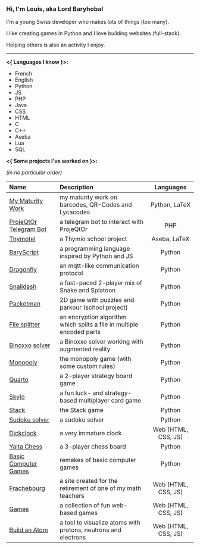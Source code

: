 ### Hi, I'm Louis, aka Lord Baryhobal

I'm a young Swiss developer who makes lots of things (too many).

I like creating games in Python and I love building websites (full-stack).

Helping others is also an activity I enjoy.

---

**<{ Languages I know }>:**
- French
- English
- Python
- JS
- PHP
- Java
- CSS
- HTML
- C
- C++
- Aseba
- Lua
- SQL

**<{ Some projects I've worked on }>:**

_(in no particular order)_

| Name | Description | Languages |
|:---|:---|:---:|
| [My Maturity Work](https://github.com/LordBaryhobal/5D_Heredero_Louis_TM2022) | my maturity work on barcodes, QR-Codes and Lycacodes | Python, LaTeX
| [ProjeQtOr Telegram Bot](https://github.com/HERDAC/ProjeqtorTelegramBot) | a telegram bot to interact with ProjeQtOr | PHP
| [Thymotel](https://github.com/LordBaryhobal/thymotel) | a Thymio school project | Aseba, LaTeX
| [BaryScript](https://github.com/LordBaryhobal/baryscript) | a programming language inspired by Python and JS | Python
| [Dragonfly](https://github.com/LordBaryhobal/dragonfly) | an mqtt-like communication protocol | Python
| [Snaildash](https://github.com/LordBaryhobal/snaildash) | a fast-paced 2-player mix of Snake and Splatoon | Python
| [Packetman](https://github.com/LordBaryhobal/packetman) | 2D game with puzzles and parkour (school project) | Python
| [File splitter](https://github.com/LordBaryhobal/file-splitter) | an encryption algorithm which splits a file in multiple encoded parts | Python
| [Binoxxo solver](https://github.com/LordBaryhobal/binoxxo-solver) | a Binoxxo solver working with augmented reality | Python
| [Monopoly](https://github.com/LordBaryhobal/monopoly) | the monopoly game (with some custom rules) | Python
| [Quarto](https://github.com/LordBaryhobal/quarto) | a 2-player strategy board game | Python
| [Skyjo](https://github.com/LordBaryhobal/skyjo) | a fun luck- and strategy-based multiplayer card game | Python
| [Stack](https://github.com/LordBaryhobal/stack) | the Stack game | Python
| [Sudoku solver](https://github.com/LordBaryhobal/sudoku-solver) | a sudoku solver | Python
| [Dickclock](https://dickclock.ch) | a very immature clock | Web (HTML, CSS, JS)
| [Yalta Chess](https://github.com/LordBaryhobal/yalta) | a 3-player chess board | Python
| [Basic Computer Games](https://github.com/LordBaryhobal/basic-computer-games) | remakes of basic computer games | Python
| [Frachebourg](https://frachebourg.com) | a site created for the retirement of one of my math teachers | Web (HTML, CSS, JS)
| [Games](https://games.heredero.org) | a collection of fun web-based games | Web (HTML, CSS, JS)
| [Build an Atom](https://atom.heredero.org) | a tool to visualize atoms with protons, neutrons and electrons | Web (HTML, CSS, JS)

<!--
- [My Maturity Work](https://github.com/LordBaryhobal/5D_Heredero_Louis_TM2022): my maturity work on barcodes, QR-Codes and Lycacodes
- [ProjeQtOr Telegram Bot](https://github.com/HERDAC/ProjeqtorTelegramBot): a telegram bot to interact with ProjeQtOr
- [Thymotel](https://github.com/LordBaryhobal/thymotel): a Thymio school project
- [BaryScript](https://github.com/LordBaryhobal/baryscript): a programming language inspired by Python and JS
- [Dragonfly](https://github.com/LordBaryhobal/dragonfly): an mqtt-like communication protocol
- [Snaildash](https://github.com/LordBaryhobal/snaildash): a fast-paced 2-player mix of Snake and Splatoon
- [Packetman](https://github.com/LordBaryhobal/packetman): 2D game with puzzles and parkour (school project)
- [File splitter](https://github.com/LordBaryhobal/file-splitter): an encryption algorithm which splits a file in multiple encoded parts
- [Binoxxo solver](https://github.com/LordBaryhobal/binoxxo-solver): a Binoxxo solver working with augmented reality
- [Monopoly](https://github.com/LordBaryhobal/monopoly): the monopoly game (with some custom rules)
- [Quarto](https://github.com/LordBaryhobal/quarto): a 2-player strategy board game
- [Skyjo](https://github.com/LordBaryhobal/skyjo): a fun luck- and strategy-based multiplayer card game
- [Stack](https://github.com/LordBaryhobal/stack): the Stack game
- [Sudoku solver](https://github.com/LordBaryhobal/sudoku-solver): a sudoku solver
- [Dickclock](https://dickclock.ch): a very immature clock
- [Yalta Chess](https://github.com/LordBaryhobal/yalta): a 3-player chess board
- [Basic Computer Games](https://github.com/LordBaryhobal/basic-computer-games): remakes of basic computer games
- [Frachebourg](https://frachebourg.com): a site created for the retirement of one of my math teachers
- [Games](https://games.heredero.org): a collection of fun web-based games
- [Build an Atom](https://atom.heredero.org): a tool to visualize atoms with protons, neutrons and electrons
-->
